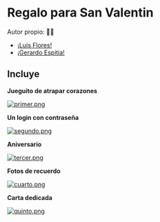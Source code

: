 # Regalo para San Valentin 
Autor propio: 🧑‍💻
  - [¡Luis Flores!](https://github.com/LuisKinnDC) 
  - [¡Gerardo Espitia!](https://github.com/gerardoez)
## Incluye

**Jueguito de atrapar corazones**

[![primer.png](https://i.postimg.cc/Kjb1212y/primer.png)](https://postimg.cc/S2ZSLNRZ)

**Un login con contraseña**

[![segundo.png](https://i.postimg.cc/5Nn6h9KZ/segundo.png)](https://postimg.cc/4mHftGg5)

**Aniversario**

[![tercer.png](https://i.postimg.cc/g06jLVcW/tercer.png)](https://postimg.cc/cK00V889)

**Fotos de recuerdo**

[![cuarto.png](https://i.postimg.cc/sx3gLbYj/cuarto.png)](https://postimg.cc/N9Pt9JCS)

**Carta dedicada**

[![quinto.png](https://i.postimg.cc/L5v8FvDz/quinto.png)](https://postimg.cc/CnBgjGW1)

